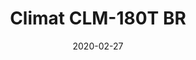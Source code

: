 ---
template: SingleClimt
title: Climat CLM-180T BR
status: Featured / Published
date: '2020-02-27'
featuredImage: https://brincadeira.co/products/list_tenda.png
price: R$200,00
excerpt: >-
  Diversão em dobro com o Tombo Legal!  

  Teste sua pontaria e derrube uma pessoa na piscina de bolinhas, ou seja corajoso para sentar na cadeirinha e ser derrubado.   

  Brinquedo automático com sirene de queda e plataforma lateral.


  **Recomendação:** usuário de até 70kg.
categories:
  - category: Aluguel
meta:
  description: Teste sua pontaria e derrube uma pessoa na piscina de bolinhas, ou seja corajoso para sentar na cadeirinha e ser derrubado.
  noindex: false
  title: Climat CLM-180T BR
---